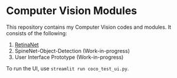 # Computer Vision Modules

This repository contains my Computer Vision codes and modules. It consists of the following:
1. [RetinaNet]()
2. SpineNet-Object-Detection (Work-in-progress)
3. User Interface Prototype (Work-in-progress)

To run the UI, use `streamlit run coco_test_ui.py`.
